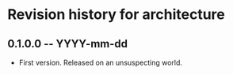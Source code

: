 # Revision history for architecture

## 0.1.0.0 -- YYYY-mm-dd

* First version. Released on an unsuspecting world.
